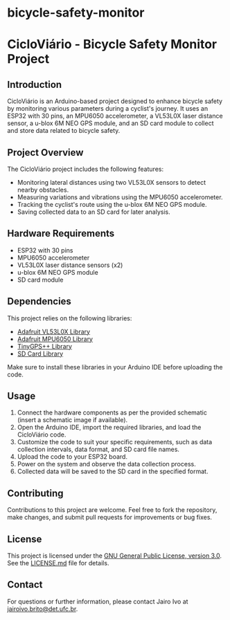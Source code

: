 # bicycle-safety-monitor
# CicloViário - Bicycle Safety Monitor Project

## Introduction
CicloViário is an Arduino-based project designed to enhance bicycle safety by monitoring various parameters during a cyclist's journey. It uses an ESP32 with 30 pins, an MPU6050 accelerometer, a VL53L0X laser distance sensor, a u-blox 6M NEO GPS module, and an SD card module to collect and store data related to bicycle safety.

## Project Overview
The CicloViário project includes the following features:
- Monitoring lateral distances using two VL53L0X sensors to detect nearby obstacles.
- Measuring variations and vibrations using the MPU6050 accelerometer.
- Tracking the cyclist's route using the u-blox 6M NEO GPS module.
- Saving collected data to an SD card for later analysis.

## Hardware Requirements
- ESP32 with 30 pins
- MPU6050 accelerometer
- VL53L0X laser distance sensors (x2)
- u-blox 6M NEO GPS module
- SD card module

## Dependencies
This project relies on the following libraries:
- [Adafruit VL53L0X Library](https://github.com/adafruit/Adafruit_VL53L0X)
- [Adafruit MPU6050 Library](https://github.com/adafruit/Adafruit_MPU6050)
- [TinyGPS++ Library](https://github.com/mikalhart/TinyGPSPlus)
- [SD Card Library](https://www.arduino.cc/en/Reference/SD)

Make sure to install these libraries in your Arduino IDE before uploading the code.

## Usage
1. Connect the hardware components as per the provided schematic (insert a schematic image if available).
2. Open the Arduino IDE, import the required libraries, and load the CicloViário code.
3. Customize the code to suit your specific requirements, such as data collection intervals, data format, and SD card file names.
4. Upload the code to your ESP32 board.
5. Power on the system and observe the data collection process.
6. Collected data will be saved to the SD card in the specified format.

## Contributing
Contributions to this project are welcome. Feel free to fork the repository, make changes, and submit pull requests for improvements or bug fixes.

## License
This project is licensed under the [GNU General Public License, version 3.0](LICENSE.md). See the [LICENSE.md](LICENSE.md) file for details.

## Contact
For questions or further information, please contact Jairo Ivo at jairoivo.brito@det.ufc.br.
